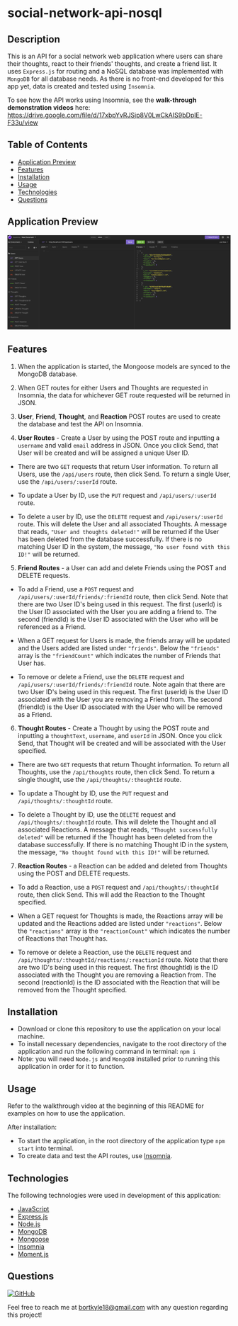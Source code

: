 # social-network-api-nosql

## Description

This is an API for a social network web application where users can share their thoughts, react to their friends' thoughts, and create a friend list. It uses `Express.js` for routing and a NoSQL database was implemented with `MongoDB` for all database needs. As there is no front-end developed for this app yet, data is created and tested using `Insomnia`.

To see how the API works using Insomnia, see the **walk-through demonstration videos** here:
https://drive.google.com/file/d/17xbpYvRJSjp8V0LwCkAIS9bDplE-F33u/view

## Table of Contents

- [Application Preview](#application-preview)
- [Features](#features)
- [Installation](#installation)
- [Usage](#usage)
- [Technologies](#technologies)
- [Questions](#questions)

## Application Preview

<img src="/public/assets/images/application-preview.png" alt="Application being run in Insomnia">

## Features

1. When the application is started, the Mongoose models are synced to the MongoDB database.

2. When GET routes for either Users and Thoughts are requested in Insomnia, the data for whichever GET route requested will be returned in JSON.

3. **User**, **Friend**, **Thought**, and **Reaction** POST routes are used to create the database and test the API on Insomnia.

4. **User Routes** - Create a User by using the POST route and inputting a `username` and valid `email` address in JSON. Once you click Send, that User will be created and will be assigned a unique User ID.

- There are two `GET` requests that return User information. To return all Users, use the `/api/users` route, then click Send. To return a single User, use the `/api/users/:userId` route.

- To update a User by ID, use the `PUT` request and `/api/users/:userId` route.

- To delete a user by ID, use the `DELETE` request and `/api/users/:userId` route. This will delete the User and all associated Thoughts. A message that reads, `"User and thoughts deleted!"` will be returned if the User has been deleted from the database successfully. If there is no matching User ID in the system, the message, `"No user found with this ID!"` will be returned.

5. **Friend Routes** - a User can add and delete Friends using the POST and DELETE requests.

- To add a Friend, use a `POST` request and `/api/users/:userId/friends/:friendId` route, then click Send. Note that there are two User ID's being used in this request. The first (userId) is the User ID associated with the User you are adding a friend to. The second (friendId) is the User ID associated with the User who will be referenced as a Friend.

- When a GET request for Users is made, the friends array will be updated and the Users added are listed under `"friends"`. Below the `"friends"` array is the `"friendCount"` which indicates the number of Friends that User has.

- To remove or delete a Friend, use the `DELETE` request and `/api/users/:userId/friends/:friendId` route. Note again that there are two User ID's being used in this request. The first (userId) is the User ID associated with the User you are removing a Friend from. The second (friendId) is the User ID associated with the User who will be removed as a Friend.

6. **Thought Routes** - Create a Thought by using the POST route and inputting a `thoughtText`, `username`, and `userId` in JSON. Once you click Send, that Thought will be created and will be associated with the User specified.

- There are two `GET` requests that return Thought information. To return all Thoughts, use the `/api/thoughts` route, then click Send. To return a single thought, use the `/api/thoughts/:thoughtId` route.

- To update a Thought by ID, use the `PUT` request and `/api/thoughts/:thoughtId` route.

- To delete a Thought by ID, use the `DELETE` request and `/api/thoughts/:thoughtId` route. This will delete the Thought and all associated Reactions. A message that reads, `"Thought successfully deleted"` will be returned if the Thought has been deleted from the database successfully. If there is no matching Thought ID in the system, the message, `"No thought found with this ID!"` will be returned.

7. **Reaction Routes** - a Reaction can be added and deleted from Thoughts using the POST and DELETE requests.

- To add a Reaction, use a `POST` request and `/api/thoughts/:thoughtId` route, then click Send. This will add the Reaction to the Thought specified.

- When a GET request for Thoughts is made, the Reactions array will be updated and the Reactions added are listed under `"reactions"`. Below the `"reactions"` array is the `"reactionCount"` which indicates the number of Reactions that Thought has.

- To remove or delete a Reaction, use the `DELETE` request and `/api/thoughts/:thoughtId/reactions/:reactionId` route. Note that there are two ID's being used in this request. The first (thoughtId) is the ID associated with the Thought you are removing a Reaction from. The second (reactionId) is the ID associated with the Reaction that will be removed from the Thought specified.

## Installation

- Download or clone this repository to use the application on your local machine.
- To install necessary dependencies, navigate to the root directory of the application and run the following command in terminal:
  `npm i`
- Note: you will need `Node.js` and `MongoDB` installed prior to running this application in order for it to function.

## Usage

Refer to the walkthrough video at the beginning of this README for examples on how to use the application.

After installation:

- To start the application, in the root directory of the application type `npm start` into terminal.
- To create data and test the API routes, use [Insomnia](https://insomnia.rest/download).

## Technologies

The following technologies were used in development of this application:
- [JavaScript](https://developer.mozilla.org/en-US/docs/Web/JavaScript)
- [Express.js](https://expressjs.com/)
- [Node.js](https://nodejs.org/en/)
- [MongoDB](https://www.mongodb.com/)
- [Mongoose](https://mongoosejs.com/)
- [Insomnia](https://insomnia.rest/)
- [Moment.js](https://www.npmjs.com/package/moment)

## Questions

  [![GitHub](https://img.shields.io/badge/My%20GitHub-Click%20Here!-blueviolet?style=plastic&logo=GitHub)](https://github.com/bortkyle18) 

  Feel free to reach me at bortkyle18@gmail.com with any question regarding this project!